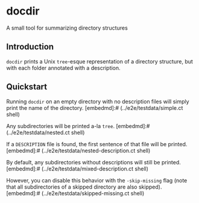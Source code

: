 <!-- Code generated by docsdata/README.tpl.md. DO NOT EDIT. -->
# docdir

A small tool for summarizing directory structures

## Introduction

`docdir` prints a Unix `tree`-esque representation of a directory structure, but with each folder annotated with a description.

## Quickstart

Running `docdir` on an empty directory with no description files will simply print the name of the directory.
[embedmd]:# (../e2e/testdata/simple.ct shell)

Any subdirectories will be printed a-la `tree`.
[embedmd]:# (../e2e/testdata/nested.ct shell)

If a `DESCRIPTION` file is found, the first sentence of that file will be printed.
[embedmd]:# (../e2e/testdata/nested-description.ct shell)

By default, any subdirectories without descriptions will still be printed.
[embedmd]:# (../e2e/testdata/mixed-description.ct shell)

However, you can disable this behavior with the `-skip-missing` flag (note that all subdirectories of a skipped directory are also skipped).
[embedmd]:# (../e2e/testdata/skipped-missing.ct shell)